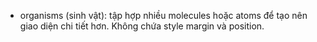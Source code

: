 - organisms (sinh vật): tập hợp nhiều molecules hoặc atoms để tạo nên giao diện chi tiết hơn. Không chứa style margin và position.
